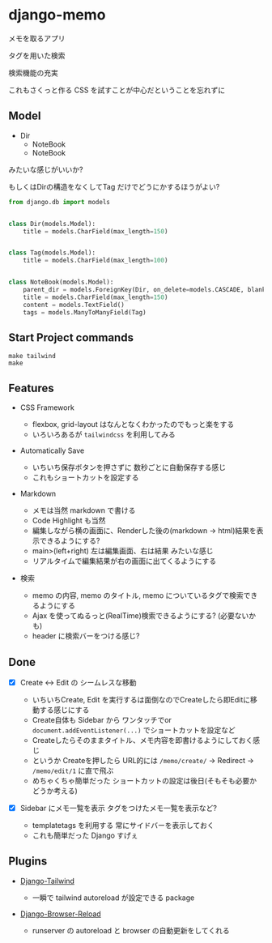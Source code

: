 # django-memo

メモを取るアプリ

タグを用いた検索

検索機能の充実

これもさくっと作る CSS を試すことが中心だということを忘れずに

## Model

- Dir
  - NoteBook
  - NoteBook

みたいな感じがいいか?

もしくはDirの構造をなくしてTag だけでどうにかするほうがよい?

```python
from django.db import models


class Dir(models.Model):
    title = models.CharField(max_length=150)


class Tag(models.Model):
    title = models.CharField(max_length=100)


class NoteBook(models.Model):
    parent_dir = models.ForeignKey(Dir, on_delete=models.CASCADE, blank=True)
    title = models.CharField(max_length=150)
    content = models.TextField()
    tags = models.ManyToManyField(Tag)
```

## Start Project commands

```
make tailwind
make
```

## Features

- CSS Framework
  - flexbox, grid-layout はなんとなくわかったのでもっと楽をする
  - いろいろあるが `tailwindcss` を利用してみる

- Automatically Save
  - いちいち保存ボタンを押さずに 数秒ごとに自動保存する感じ
  - これもショートカットを設定する

- Markdown
  - メモは当然 markdown で書ける
  - Code Highlight も当然
  - 編集しながら横の画面に、Renderした後の(markdown -> html)結果を表示できるようにする?
  - main>(left+right) 左は編集画面、右は結果 みたいな感じ
  - リアルタイムで編集結果が右の画面に出てくるようにする

- 検索
  - memo の内容, memo のタイトル, memo についているタグで検索できるようにする
  - Ajax を使ってぬるっと(RealTime)検索できるようにする? (必要ないかも)
  - header に検索バーをつける感じ?

## Done

- [x] Create <-> Edit の シームレスな移動
  - いちいちCreate, Edit を実行するは面倒なのでCreateしたら即Editに移動する感じにする
  - Create自体も Sidebar から ワンタッチでor `document.addEventListener(...)` でショートカットを設定など
  - Createしたらそのままタイトル、メモ内容を即書けるようにしておく感じ
  - というか Createを押したら URL的には `/memo/create/` -> Redirect -> `/memo/edit/1` に直で飛ぶ
  - めちゃくちゃ簡単だった ショートカットの設定は後日(そもそも必要かどうか考える)

- [x] Sidebar にメモ一覧を表示 タグをつけたメモ一覧を表示など?
  - templatetags を利用する 常にサイドバーを表示しておく
  - これも簡単だった Django すげぇ

## Plugins

- [Django-Tailwind](https://django-tailwind.readthedocs.io/en/latest/installation.html)
  - 一瞬で tailwind autoreload が設定できる package

- [Django-Browser-Reload](https://github.com/adamchainz/django-browser-reload)
  - runserver の autoreload と browser の自動更新をしてくれる
